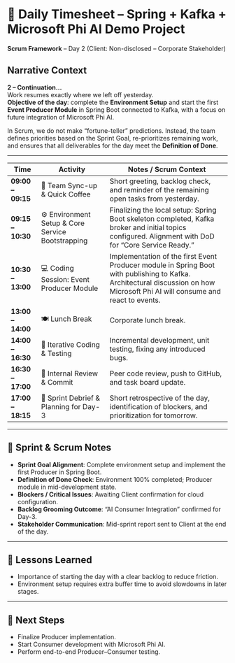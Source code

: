 # 📅 Daily Timesheet – Spring + Kafka + Microsoft Phi AI Demo Project
**Scrum Framework** – Day 2 (Client: Non-disclosed – Corporate Stakeholder)

## Narrative Context
**2 – Continuation…**  
Work resumes exactly where we left off yesterday.  
**Objective of the day**: complete the **Environment Setup** and start the first **Event Producer Module** in Spring Boot connected to Kafka, with a focus on future integration of Microsoft Phi AI.  

In Scrum, we do not make “fortune-teller” predictions. Instead, the team defines priorities based on the Sprint Goal, re-prioritizes remaining work, and ensures that all deliverables for the day meet the **Definition of Done**.

---

| Time              | Activity                                          | Notes / Scrum Context                                                                                                                                                                                                                                             |
| ----------------- | ------------------------------------------------- | ----------------------------------------------------------------------------------------------------------------------------------------------------------------------------------------------------------------------------------------------------------------- |
| **09:00 – 09:15** | 👋 Team Sync-up & Quick Coffee                    | Short greeting, backlog check, and reminder of the remaining open tasks from yesterday.                                                                                                                                                                         |
| **09:15 – 10:30** | ⚙️ Environment Setup & Core Service Bootstrapping | Finalizing the local setup: Spring Boot skeleton completed, Kafka broker and initial topics configured. Alignment with DoD for “Core Service Ready.”                                                                                                            |
| **10:30 – 13:00** | 💻 Coding Session: Event Producer Module          | Implementation of the first Event Producer module in Spring Boot with publishing to Kafka. Architectural discussion on how Microsoft Phi AI will consume and react to events.                                                                                   |
| **13:00 – 14:00** | 🍽 Lunch Break                                    | Corporate lunch break.                                                                                                                                                                                                                                           |
| **14:00 – 16:30** | 🔄 Iterative Coding & Testing                     | Incremental development, unit testing, fixing any introduced bugs.                                                                                                                                                                                              |
| **16:30 – 17:00** | 📝 Internal Review & Commit                       | Peer code review, push to GitHub, and task board update.                                                                                                                                                                                                         |
| **17:00 – 18:15** | 📢 Sprint Debrief & Planning for Day-3             | Short retrospective of the day, identification of blockers, and prioritization for tomorrow.                                                                                                                                                                    |

---

## 📌 Sprint & Scrum Notes
- **Sprint Goal Alignment**: Complete environment setup and implement the first Producer in Spring Boot.
- **Definition of Done Check**: Environment 100% completed; Producer module in mid-development state.
- **Blockers / Critical Issues**: Awaiting Client confirmation for cloud configuration.
- **Backlog Grooming Outcome**: “AI Consumer Integration” confirmed for Day-3.
- **Stakeholder Communication**: Mid-sprint report sent to Client at the end of the day.

---

## 🧠 Lessons Learned
- Importance of starting the day with a clear backlog to reduce friction.
- Environment setup requires extra buffer time to avoid slowdowns in later stages.

---

## 🚀 Next Steps
- Finalize Producer implementation.
- Start Consumer development with Microsoft Phi AI.
- Perform end-to-end Producer–Consumer testing.
